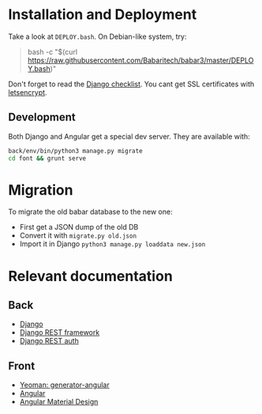 # Installation and Deployment
Take a look at `DEPLOY.bash`.
On Debian-like system, try:
> bash -c "$(curl https://raw.githubusercontent.com/Babaritech/babar3/master/DEPLOY.bash)"

Don't forget to read the [Django checklist](https://docs.djangoproject.com/en/1.9/howto/deployment/checklist/).
You cant get SSL certificates with [letsencrypt](https://github.com/letsencrypt/letsencrypt).

## Development
Both Django and Angular get a special dev server.
They are available with:
```bash
back/env/bin/python3 manage.py migrate
cd font && grunt serve
```


# Migration
To migrate the old babar database to the new one:
- First get a JSON dump of the old DB
- Convert it with `migrate.py old.json`
- Import it in Django `python3 manage.py loaddata new.json`


# Relevant documentation
## Back
- [Django](https://www.djangoproject.com/)
- [Django REST framework](http://www.django-rest-framework.org/)
- [Django REST auth](https://django-rest-auth.readthedocs.org)

## Front
- [Yeoman: generator-angular](https://github.com/yeoman/generator-angular)
- [Angular](https://docs.angularjs.org/)
- [Angular Material Design](https://material.angularjs.org/latest/)
